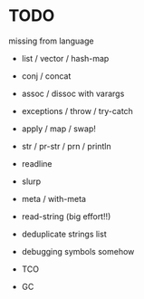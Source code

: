 # TODO

missing from language
- list / vector / hash-map
- conj / concat
- assoc / dissoc with varargs
- exceptions / throw / try-catch
- apply / map / swap!
- str / pr-str / prn / println
- readline
- slurp
- meta / with-meta

- read-string (big effort!!)

- deduplicate strings list
- debugging symbols somehow

- TCO
- GC
